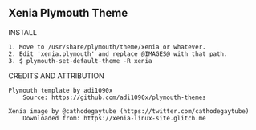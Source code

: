 ## Xenia Plymouth Theme

INSTALL

    1. Move to /usr/share/plymouth/theme/xenia or whatever.
    2. Edit 'xenia.plymouth' and replace @IMAGES@ with that path.
    3. $ plymouth-set-default-theme -R xenia

CREDITS AND ATTRIBUTION

    Plymouth template by adi1090x
        Source: https://github.com/adi1090x/plymouth-themes

    Xenia image by @cathodegaytube (https://twitter.com/cathodegaytube)
        Downloaded from: https://xenia-linux-site.glitch.me
